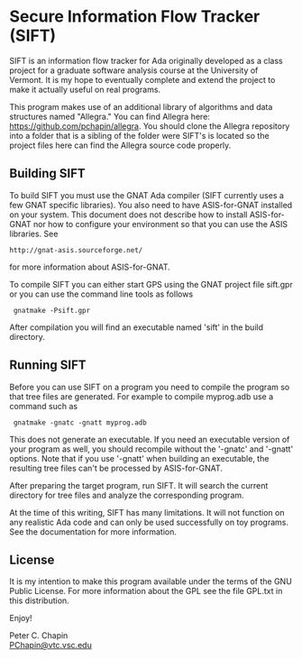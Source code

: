 
Secure Information Flow Tracker (SIFT)
======================================

SIFT is an information flow tracker for Ada originally developed as a class project for a
graduate software analysis course at the University of Vermont. It is my hope to eventually
complete and extend the project to make it actually useful on real programs.

This program makes use of an additional library of algorithms and data structures named
"Allegra." You can find Allegra here: https://github.com/pchapin/allegra. You should clone the
Allegra repository into a folder that is a sibling of the folder were SIFT's is located so the
project files here can find the Allegra source code properly.

Building SIFT
-------------

To build SIFT you must use the GNAT Ada compiler (SIFT currently uses a few GNAT specific
libraries). You also need to have ASIS-for-GNAT installed on your system. This document does not
describe how to install ASIS-for-GNAT nor how to configure your environment so that you can use
the ASIS libraries. See

    http://gnat-asis.sourceforge.net/

for more information about ASIS-for-GNAT.

To compile SIFT you can either start GPS using the GNAT project file sift.gpr or you can use the
command line tools as follows

     gnatmake -Psift.gpr

After compilation you will find an executable named 'sift' in the build directory.

Running SIFT
------------

Before you can use SIFT on a program you need to compile the program so that tree files are
generated. For example to compile myprog.adb use a command such as

     gnatmake -gnatc -gnatt myprog.adb

This does not generate an executable. If you need an executable version of your program as well,
you should recompile without the '-gnatc' and '-gnatt' options. Note that if you use '-gnatt'
when building an executable, the resulting tree files can't be processed by ASIS-for-GNAT.

After preparing the target program, run SIFT. It will search the current directory for tree
files and analyze the corresponding program.

At the time of this writing, SIFT has many limitations. It will not function on any realistic
Ada code and can only be used successfully on toy programs. See the documentation for more
information.

License
-------

It is my intention to make this program available under the terms of the GNU Public License. For
more information about the GPL see the file GPL.txt in this distribution.

Enjoy!

Peter C. Chapin  
<PChapin@vtc.vsc.edu>

